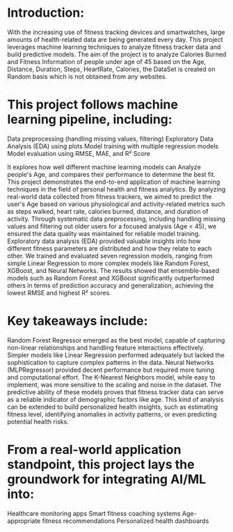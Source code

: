 # Introduction:
With the increasing use of fitness tracking devices and smartwatches, large amounts of health-related data are being generated every day. This project leverages machine learning techniques to analyze fitness tracker data and build predictive models.
The aim of the project is to analyze Calories Burned and Fitness Information of people under age of 45 based on the Age, Distance, Duration, Steps, HeartRate, Calories, the DataSet is created on Random basis which is not obtained from any websites.

# This project follows machine learning pipeline, including:
  Data preprocessing (handling missing values, filtering)
  Exploratory Data Analysis (EDA) using plots
  Model training with multiple regression models
  Model evaluation using RMSE, MAE, and R² Score

It explores how well different machine learning models can Analyze people's Age, and compares their performance to determine the best fit.
This project demonstrates the end-to-end application of machine learning techniques in the field of personal health and fitness analytics. By analyzing real-world data collected from fitness trackers, we aimed to predict the user's Age based on various physiological and activity-related metrics such as steps walked, heart rate, calories burned, distance, and duration of activity.
Through systematic data preprocessing, including handling missing values and filtering out older users for a focused analysis (Age < 45), we ensured the data quality was maintained for reliable model training. Exploratory data analysis (EDA) provided valuable insights into how different fitness parameters are distributed and how they relate to each other.
We trained and evaluated seven regression models, ranging from simple Linear Regression to more complex models like Random Forest, XGBoost, and Neural Networks. The results showed that ensemble-based models such as Random Forest and XGBoost significantly outperformed others in terms of prediction accuracy and generalization, achieving the lowest RMSE and highest R² scores.

# Key takeaways include:
Random Forest Regressor emerged as the best model, capable of capturing non-linear relationships and handling feature interactions effectively.
Simpler models like Linear Regression performed adequately but lacked the sophistication to capture complex patterns in the data.
Neural Networks (MLPRegressor) provided decent performance but required more tuning and computational effort.
The K-Nearest Neighbors model, while easy to implement, was more sensitive to the scaling and noise in the dataset.
The predictive ability of these models proves that fitness tracker data can serve as a reliable indicator of demographic factors like age. This kind of analysis can be extended to build personalized health insights, such as estimating fitness level, identifying anomalies in activity patterns, or even predicting potential health risks.

# From a real-world application standpoint, this project lays the groundwork for integrating AI/ML into:
  Healthcare monitoring apps
  Smart fitness coaching systems
  Age-appropriate fitness recommendations
  Personalized health dashboards
